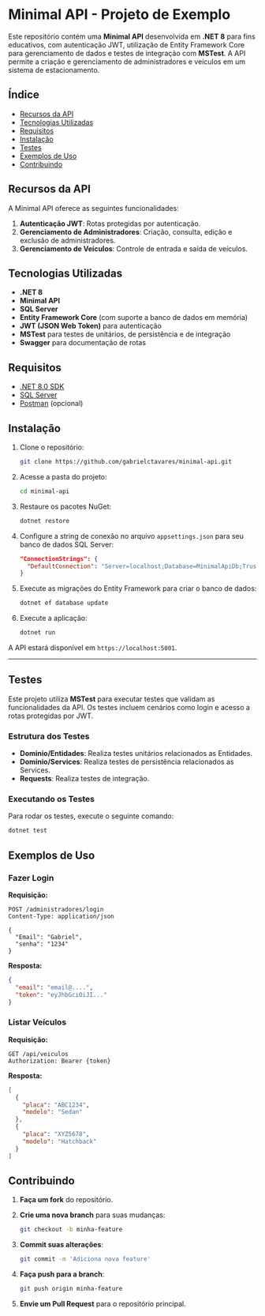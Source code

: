# Minimal API - Projeto de Exemplo

Este repositório contém uma **Minimal API** desenvolvida em **.NET 8** para fins educativos, com autenticação JWT, utilização de Entity Framework Core para gerenciamento de dados e testes de integração com **MSTest**. A API permite a criação e gerenciamento de administradores e veículos em um sistema de estacionamento.

## Índice

- [Recursos da API](#recursos-da-api)
- [Tecnologias Utilizadas](#tecnologias-utilizadas)
- [Requisitos](#requisitos)
- [Instalação](#instalação)
- [Testes](#testes)
- [Exemplos de Uso](#exemplos-de-uso)
- [Contribuindo](#contribuindo)

## Recursos da API

A Minimal API oferece as seguintes funcionalidades:

1. **Autenticação JWT**: Rotas protegidas por autenticação.
2. **Gerenciamento de Administradores**: Criação, consulta, edição e exclusão de administradores.
3. **Gerenciamento de Veículos**: Controle de entrada e saída de veículos.

## Tecnologias Utilizadas

- **.NET 8**
- **Minimal API**
- **SQL Server**
- **Entity Framework Core** (com suporte a banco de dados em memória)
- **JWT (JSON Web Token)** para autenticação
- **MSTest**  para testes de unitários, de persistência e de integração
- **Swagger** para documentação de rotas

## Requisitos

- [.NET 8.0 SDK](https://dotnet.microsoft.com/download)
- [SQL Server](https://www.microsoft.com/pt-br/sql-server/sql-server-downloads)
- [Postman](https://www.postman.com/downloads/) (opcional)

## Instalação

1. Clone o repositório:

    ```bash
    git clone https://github.com/gabrielctavares/minimal-api.git
    ```

2. Acesse a pasta do projeto:

    ```bash
    cd minimal-api
    ```

3. Restaure os pacotes NuGet:

    ```bash
    dotnet restore
    ```

4. Configure a string de conexão no arquivo `appsettings.json` para seu banco de dados SQL Server:

    ```json
    "ConnectionStrings": {
      "DefaultConnection": "Server=localhost;Database=MinimalApiDb;Trusted_Connection=True;"
    }
    ```

5. Execute as migrações do Entity Framework para criar o banco de dados:

    ```bash
    dotnet ef database update
    ```

6. Execute a aplicação:

    ```bash
    dotnet run
    ```

A API estará disponível em `https://localhost:5001`.

---

## Testes

Este projeto utiliza **MSTest** para executar testes que validam as funcionalidades da API. Os testes incluem cenários como login e acesso a rotas protegidas por JWT.

### Estrutura dos Testes

- **Dominio/Entidades**: Realiza testes unitários relacionados as Entidades.
- **Dominio/Services**: Realiza testes de persistência relacionados as Services.
- **Requests**: Realiza testes de integração.

### Executando os Testes

Para rodar os testes, execute o seguinte comando:

```bash
dotnet test
```

## Exemplos de Uso

### Fazer Login

**Requisição:**

```http
POST /administradores/login
Content-Type: application/json

{
  "Email": "Gabriel",
  "senha": "1234"
}
```
**Resposta:**
```json
{
  "email": "email@....",
  "token": "eyJhbGciOiJI..."
}
```

### Listar Veículos

**Requisição:**

```http
GET /api/veiculos
Authorization: Bearer {token}
```

**Resposta:**

```json
[
  {
    "placa": "ABC1234",
    "modelo": "Sedan"
  },
  {
    "placa": "XYZ5678",
    "modelo": "Hatchback"
  }
]
```

## Contribuindo

1. **Faça um fork** do repositório.

2. **Crie uma nova branch** para suas mudanças:

    ```bash
    git checkout -b minha-feature
    ```

3. **Commit suas alterações**:

    ```bash
    git commit -m 'Adiciona nova feature'
    ```

4. **Faça push para a branch**:

    ```bash
    git push origin minha-feature
    ```

5. **Envie um Pull Request** para o repositório principal.

